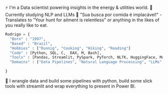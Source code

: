 
⚡️ I'm a Data scientist powering insights in the energy & utilities world. 
🌱 Currently studying NLP and LLMs
🍔 "Sua busca por comida é implacável!" - Translates to "Your hunt for ailment is relentless" or anything in the likes of you really like to eat.


```python
Rodrigo = {
  "Born" : "1997",
  "Based" : "Brazil",
  "Hobbies" : ["Runnig", "Cooking", "Hiking", "Reading"]
  "Code" : [Python, SQL, C,  DAX, M, Bash],
  "Tools" : [Pandas, Streamlit, PySpark, PyTorch, NLTK, HuggingFace, Matplotlib, Pillow],
  "Domains" : ["Data Pipelines", "Natural Language Processing", "LLMs", "Business Intelligence", "Data Apps", "Statistics", "Analytics"]
 
}
```

🔧 I wrangle data and build some pipelines with python, build some slick tools with streamlit and wrap everything to present in Power BI.
